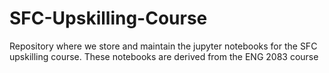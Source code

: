 # SFC-Upskilling-Course
Repository where we store and maintain the jupyter notebooks for the SFC upskilling course. These notebooks are derived from the ENG 2083 course 
